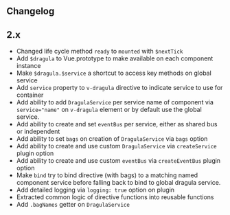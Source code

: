 ## Changelog

## 2.x

- Changed life cycle method `ready` to `mounted` with `$nextTick`
- Add `$dragula` to Vue.prototype to make available on each component instance
- Make `$dragula.$service` a shortcut to access key methods on global service
- Add `service` property to `v-dragula` directive to indicate service to use for container
- Add ability to add `DragulaService` per service name of component via `service="name"` on `v-dragula` element or by default use the global service.
- Add ability to create and set `eventBus` per service, either as shared bus or independent
- Add ability to set `bags` on creation of `DragulaService` via `bags` option
- Add ability to create and use custom `DragulaService` via `createService`  plugin option
- Add ability to create and use custom `eventBus` via `createEventBus` plugin option
- Make `bind` try to bind directive (with bags) to a matching named component service before falling back to bind to global dragula service.
- Add detailed logging via `logging: true` option on plugin
- Extracted common logic of directive functions into reusable functions
- Add `.bagNames` getter on `DragulaService`